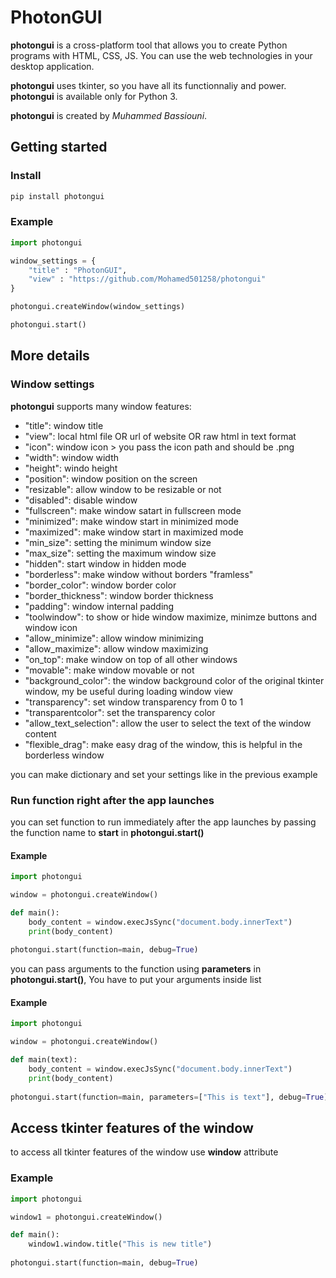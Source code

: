 # PhotonGUI
**photongui** is a cross-platform tool that allows you to create Python programs with HTML, CSS, JS. You can use the web technologies in your desktop application. 

**photongui** uses tkinter, so you have all its functionnaliy and power. **photongui** is available only for Python 3.

**photongui** is created by *Muhammed Bassiouni*.

## Getting started

### Install
```bash
pip install photongui
```
### Example
```python
import photongui

window_settings = {
    "title" : "PhotonGUI",
    "view" : "https://github.com/Mohamed501258/photongui"
}

photongui.createWindow(window_settings)

photongui.start()
```
## More details
### Window settings
**photongui** supports many window features:

- "title": window title
- "view": local html file OR url of website OR raw html in text format
- "icon": window icon > you pass the icon path and should be .png
- "width": window width
- "height": windo height
- "position": window position on the screen
- "resizable": allow window to be resizable or not
- "disabled": disable window
- "fullscreen": make window satart in fullscreen mode
- "minimized": make window start in minimized mode
- "maximized": make window start in maximized mode
- "min_size": setting the minimum window size
- "max_size": setting the maximum window size
- "hidden": start window in hidden mode
- "borderless": make window without borders "framless"
- "border_color": window border color
- "border_thickness": window border thickness
- "padding": window internal padding
- "toolwindow": to show or hide window maximize, minimze buttons and window icon
- "allow_minimize": allow window minimizing
- "allow_maximize": allow window maximizing
- "on_top": make window on top of all other windows
- "movable": make window movable or not
- "background_color": the window background color of the original tkinter window, my be useful during loading window view
- "transparency": set window transparency from 0 to 1
- "transparentcolor": set the transparency color
- "allow_text_selection": allow the user to select the text of the window content
- "flexible_drag": make easy drag of the window, this is helpful in the borderless window

you can make dictionary and set your settings like in the previous example

### Run function right after the app launches

you can set function to run immediately after the app launches by passing the function name to **start** in **photongui.start()**

#### Example
```python
import photongui 

window = photongui.createWindow()

def main():
	body_content = window.execJsSync("document.body.innerText")
    print(body_content)
    
photongui.start(function=main, debug=True)
```
you can pass arguments to the function using **parameters** in **photongui.start()**, You have to put your arguments inside list

#### Example
```python
import photongui 

window = photongui.createWindow()

def main(text):
    body_content = window.execJsSync("document.body.innerText")
    print(body_content)
    
photongui.start(function=main, parameters=["This is text"], debug=True)
```

## Access tkinter features of the window

to access all tkinter features of the window use **window** attribute

### Example
```python
import photongui 

window1 = photongui.createWindow()

def main():
    window1.window.title("This is new title")
    
photongui.start(function=main, debug=True)
```